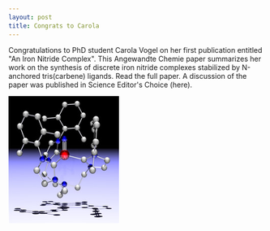 ```yaml
---
layout: post
title: Congrats to Carola
---
```


Congratulations to PhD student Carola Vogel on her first publication entitled "An Iron Nitride Complex". 
This Angewandte Chemie paper summarizes her work on the synthesis of discrete iron nitride complexes stabilized by N-anchored tris(carbene) ligands. 
Read the full paper. 
A discussion of the paper was published in Science Editor's Choice (here). 

![Crystal structure of Carola's iron nitride complex](img/Fe=N_triple_bond.jpg)